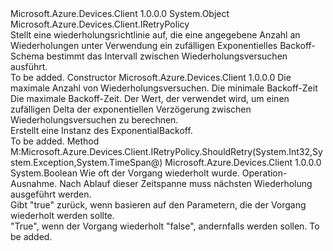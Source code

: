 <Type Name="ExponentialBackoff" FullName="Microsoft.Azure.Devices.Client.ExponentialBackoff">
  <TypeSignature Language="C#" Value="public class ExponentialBackoff : Microsoft.Azure.Devices.Client.IRetryPolicy" />
  <TypeSignature Language="ILAsm" Value=".class public auto ansi beforefieldinit ExponentialBackoff extends System.Object implements class Microsoft.Azure.Devices.Client.IRetryPolicy" />
  <TypeSignature Language="DocId" Value="T:Microsoft.Azure.Devices.Client.ExponentialBackoff" />
  <TypeSignature Language="VB.NET" Value="Public Class ExponentialBackoff&#xA;Implements IRetryPolicy" />
  <TypeSignature Language="F#" Value="type ExponentialBackoff = class&#xA;    interface IRetryPolicy" />
  <AssemblyInfo>
    <AssemblyName>Microsoft.Azure.Devices.Client</AssemblyName>
    <AssemblyVersion>1.0.0.0</AssemblyVersion>
  </AssemblyInfo>
  <Base>
    <BaseTypeName>System.Object</BaseTypeName>
  </Base>
  <Interfaces>
    <Interface>
      <InterfaceName>Microsoft.Azure.Devices.Client.IRetryPolicy</InterfaceName>
    </Interface>
  </Interfaces>
  <Docs>
    <summary>
            Stellt eine wiederholungsrichtlinie auf, die eine angegebene Anzahl an Wiederholungen unter Verwendung ein zufälligen Exponentielles Backoff-Schema bestimmt das Intervall zwischen Wiederholungsversuchen ausführt.
            </summary>
    <remarks>To be added.</remarks>
  </Docs>
  <Members>
    <Member MemberName=".ctor">
      <MemberSignature Language="C#" Value="public ExponentialBackoff (int retryCount, TimeSpan minBackoff, TimeSpan maxBackoff, TimeSpan deltaBackoff);" />
      <MemberSignature Language="ILAsm" Value=".method public hidebysig specialname rtspecialname instance void .ctor(int32 retryCount, valuetype System.TimeSpan minBackoff, valuetype System.TimeSpan maxBackoff, valuetype System.TimeSpan deltaBackoff) cil managed" />
      <MemberSignature Language="DocId" Value="M:Microsoft.Azure.Devices.Client.ExponentialBackoff.#ctor(System.Int32,System.TimeSpan,System.TimeSpan,System.TimeSpan)" />
      <MemberSignature Language="VB.NET" Value="Public Sub New (retryCount As Integer, minBackoff As TimeSpan, maxBackoff As TimeSpan, deltaBackoff As TimeSpan)" />
      <MemberSignature Language="F#" Value="new Microsoft.Azure.Devices.Client.ExponentialBackoff : int * TimeSpan * TimeSpan * TimeSpan -&gt; Microsoft.Azure.Devices.Client.ExponentialBackoff" Usage="new Microsoft.Azure.Devices.Client.ExponentialBackoff (retryCount, minBackoff, maxBackoff, deltaBackoff)" />
      <MemberType>Constructor</MemberType>
      <AssemblyInfo>
        <AssemblyName>Microsoft.Azure.Devices.Client</AssemblyName>
        <AssemblyVersion>1.0.0.0</AssemblyVersion>
      </AssemblyInfo>
      <Parameters>
        <Parameter Name="retryCount" Type="System.Int32" />
        <Parameter Name="minBackoff" Type="System.TimeSpan" />
        <Parameter Name="maxBackoff" Type="System.TimeSpan" />
        <Parameter Name="deltaBackoff" Type="System.TimeSpan" />
      </Parameters>
      <Docs>
        <param name="retryCount">Die maximale Anzahl von Wiederholungsversuchen.</param>
        <param name="minBackoff">Die minimale Backoff-Zeit</param>
        <param name="maxBackoff">Die maximale Backoff-Zeit.</param>
        <param name="deltaBackoff">Der Wert, der verwendet wird, um einen zufälligen Delta der exponentiellen Verzögerung zwischen Wiederholungsversuchen zu berechnen.</param>
        <summary>
            Erstellt eine Instanz des ExponentialBackoff.
            </summary>
        <remarks>To be added.</remarks>
      </Docs>
    </Member>
    <Member MemberName="ShouldRetry">
      <MemberSignature Language="C#" Value="public bool ShouldRetry (int currentRetryCount, Exception lastException, out TimeSpan retryInterval);" />
      <MemberSignature Language="ILAsm" Value=".method public hidebysig newslot virtual instance bool ShouldRetry(int32 currentRetryCount, class System.Exception lastException, [out] valuetype System.TimeSpan&amp; retryInterval) cil managed" />
      <MemberSignature Language="DocId" Value="M:Microsoft.Azure.Devices.Client.ExponentialBackoff.ShouldRetry(System.Int32,System.Exception,System.TimeSpan@)" />
      <MemberSignature Language="VB.NET" Value="Public Function ShouldRetry (currentRetryCount As Integer, lastException As Exception, ByRef retryInterval As TimeSpan) As Boolean" />
      <MemberSignature Language="F#" Value="abstract member ShouldRetry : int * Exception *  -&gt; bool&#xA;override this.ShouldRetry : int * Exception *  -&gt; bool" Usage="exponentialBackoff.ShouldRetry (currentRetryCount, lastException, retryInterval)" />
      <MemberType>Method</MemberType>
      <Implements>
        <InterfaceMember>M:Microsoft.Azure.Devices.Client.IRetryPolicy.ShouldRetry(System.Int32,System.Exception,System.TimeSpan@)</InterfaceMember>
      </Implements>
      <AssemblyInfo>
        <AssemblyName>Microsoft.Azure.Devices.Client</AssemblyName>
        <AssemblyVersion>1.0.0.0</AssemblyVersion>
      </AssemblyInfo>
      <ReturnValue>
        <ReturnType>System.Boolean</ReturnType>
      </ReturnValue>
      <Parameters>
        <Parameter Name="currentRetryCount" Type="System.Int32" />
        <Parameter Name="lastException" Type="System.Exception" />
        <Parameter Name="retryInterval" Type="System.TimeSpan&amp;" RefType="out" />
      </Parameters>
      <Docs>
        <param name="currentRetryCount">Wie oft der Vorgang wiederholt wurde.</param>
        <param name="lastException">Operation-Ausnahme.</param>
        <param name="retryInterval">Nach Ablauf dieser Zeitspanne muss nächsten Wiederholung ausgeführt werden.</param>
        <summary>
            Gibt "true" zurück, wenn basieren auf den Parametern, die der Vorgang wiederholt werden sollte.
            </summary>
        <returns>"True", wenn der Vorgang wiederholt "false", andernfalls werden sollen.</returns>
        <remarks>To be added.</remarks>
      </Docs>
    </Member>
  </Members>
</Type>